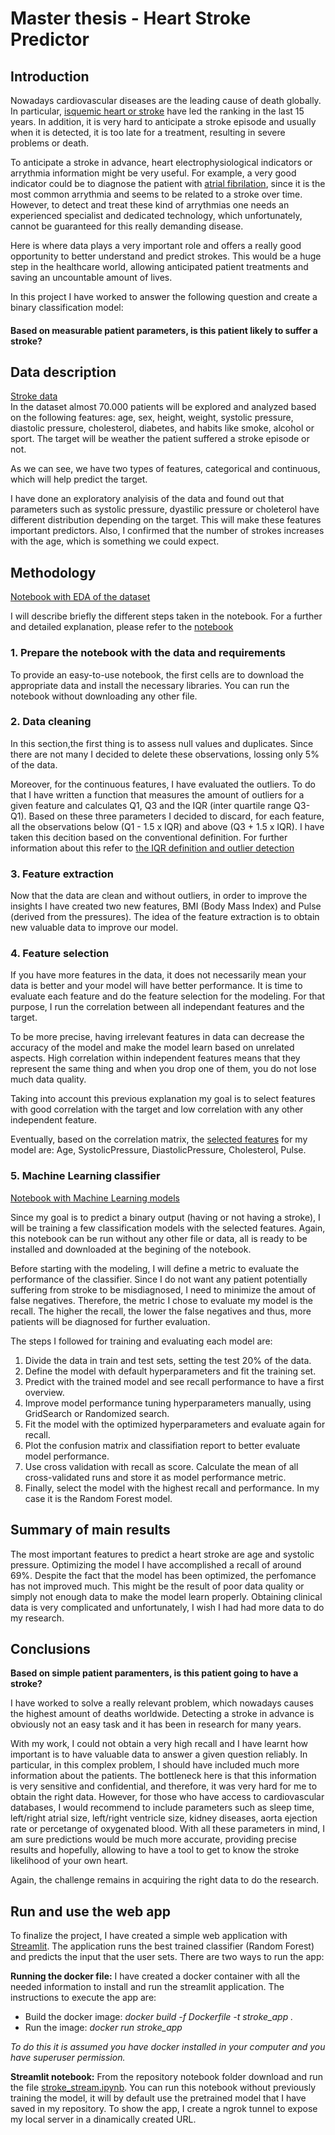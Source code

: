 # Master thesis - Heart Stroke Predictor

## Introduction

Nowadays cardiovascular diseases are the leading cause of death globally. In particular, [isquemic heart or stroke](https://ourworldindata.org/causes-of-death#what-do-people-die-from) have led the ranking in the last 15 years. In addition, it is very hard to anticipate a stroke episode and usually when it is detected, it is too late for a treatment, resulting in severe problems or death.

To anticipate a stroke in advance, heart electrophysiological indicators or arrythmia information might be very useful. For example, a very good indicator could be to diagnose the patient with [atrial fibrilation](https://www.cdc.gov/heartdisease/atrial_fibrillation.htm), since it is the most common arrythmia and seems to be related to a stroke over time. However, to detect and treat these kind of arrythmias one needs an experienced specialist and dedicated technology, which unfortunately, cannot be guaranteed for this really demanding disease. 

Here is where data plays a very important role and offers a really good opportunity to better understand and predict strokes. This would be a huge step in the healthcare world, allowing anticipated patient treatments and saving an uncountable amount of lives.

In this project I have worked to answer the following question and create a binary classification model: 

#### Based on measurable patient parameters, is this patient likely to suffer a stroke?

## Data description

[Stroke data](https://www.kaggle.com/sulianova/cardiovascular-disease-dataset)</br>
In the dataset almost 70.000 patients will be explored and analyzed based on the following features: age, sex,	height, weight, systolic pressure, diastolic pressure, cholesterol, diabetes, and habits like smoke, alcohol or sport. The target will be weather the patient suffered a stroke episode or not.

As we can see, we have two types of features, categorical and continuous, which will help predict the target.

I have done an exploratory analyisis of the data and found out that parameters such as systolic pressure, dyastilic pressure or choleterol have different distribution depending on the target. This will make these features important predictors. Also, I confirmed that the number of strokes increases with the age, which is something we could expect.

## Methodology

[Notebook with EDA of the dataset](https://github.com/carcrupe/TFM/blob/master/notebooks_models/stroke_exploring_data.ipynb)</br>

I will describe briefly the different steps taken in the notebook. For a further and detailed explanation, please refer to the [notebook](https://github.com/carcrupe/TFM/blob/master/notebooks_models/stroke_exploring_data.ipynb)</br>

### 1. Prepare the notebook with the data and requirements

To provide an easy-to-use notebook, the first cells are to download the appropriate data and install the necessary libraries. You can run the notebook without downloading any other file.

### 2. Data cleaning 

In this section,the first thing is to assess null values and duplicates. Since there are not many I decided to delete these observations, lossing only 5% of the data. 

Moreover, for the continuous features, I have evaluated the outliers. To do that I have written a function that measures the amount of outliers for a given feature and calculates Q1, Q3 and the IQR (inter quartile range Q3-Q1). Based on these three parameters I decided to discard, for each feature, all the observations below (Q1 - 1.5 x IQR) and above (Q3 + 1.5 x IQR). I have taken this decition based on the conventional definition. For further information about this refer to [the IQR definition and outlier detection](https://en.wikipedia.org/wiki/Interquartile_range)

### 3. Feature extraction

Now that the data are clean and without outliers, in order to improve the insights I have created two new features, BMI (Body Mass Index) and Pulse (derived from the pressures). The idea of the feature extraction is to obtain new valuable data to improve our model.

### 4. Feature selection

If you have more features in the data, it does not necessarily mean your data is better and your model will have better performance. It is time to evaluate each feature and do the feature selection for the modeling. For that purpose, I run the correlation between all independant features and the target. 

To be more precise, having irrelevant features in data can decrease the accuracy of the model and make the model learn based on unrelated aspects. High correlation within independent features means that they represent the same thing and when you drop one of them, you do not lose much data quality.

Taking into account this previous explanation my goal is to select features with good correlation with the target and low correlation with any other independent feature.

Eventually, based on the correlation matrix, the [selected features](https://github.com/carcrupe/TFM/blob/master/data/stroke_data_for_modeling.csv) for my model are: Age, SystolicPressure, DiastolicPressure, Cholesterol, Pulse.

### 5. Machine Learning classifier

[Notebook with Machine Learning models](https://github.com/carcrupe/TFM/blob/master/notebooks_models/stroke_predictor_models.ipynb)</br>

Since my goal is to predict a binary output (having or not having a stroke), I will be training a few classification models with the selected features. Again, this notebook can be run without any other file or data, all is ready to be installed and downloaded at the begining of the notebook.

Before starting with the modeling, I will define a metric to evaluate the performance of the classifier. Since I do not want any patient potentially suffering from stroke to be misdiagnosed, I need to minimize the amout of false negatives. Therefore, the metric I chose to evaluate my model is the recall. The higher the recall, the lower the false negatives and thus, more patients will be diagnosed for further evaluation.

The steps I followed for training and evaluating each model are: 

1. Divide the data in train and test sets, setting the test 20% of the data.
2. Define the model with default hyperparameters and fit the training set.
3. Predict with the trained model and see recall performance to have a first overview.
4. Improve model performance tuning hyperparameters manually, using GridSearch or Randomized search.
5. Fit the model with the optimized hyperparameters and evaluate again for recall.
6. Plot the confusion matrix and classifiation report to better evaluate model performance.
7. Use cross validation with recall as score. Calculate the mean of all cross-validated runs and store it as model performance metric.
8. Finally, select the model with the highest recall and performance. In my case it is the Random Forest model.

## Summary of main results

The most important features to predict a heart stroke are age and systolic pressure. Optimizing the model I have accomplished a recall of around 69%. Despite the fact that the model has been optimized, the perfomance has not improved much. This might be the result of poor data quality or simply not enough data to make the model learn properly. Obtaining clinical data is very complicated and unfortunately, I wish I had had more data to do my research.

## Conclusions

**Based on simple patient paramenters, is this patient going to have a stroke?**

I have worked to solve a really relevant problem, which nowadays causes the highest amount of deaths worldwide. Detecting a stroke in advance is obviously not an easy task and it has been in research for many years. 

With my work, I could not obtain a very high recall and I have learnt how important is to have valuable data to answer a given question reliably. In particular, in this complex problem, I should have included much more information about the patients. The bottleneck here is that this information is very sensitive and confidential, and therefore, it was very hard for me to obtain the right data. 
However, for those who have access to cardiovascular databases, I would recommend to include parameters such as sleep time, left/right atrial size, left/right ventricle size, kidney diseases, aorta ejection rate or percetange of oxygenated blood.  With all these parameters in mind, I am sure predictions would be much more accurate, providing precise results and hopefully, allowing to have a tool to get to know the stroke likelihood of your own heart.

Again, the challenge remains in acquiring the right data to do the research.

## Run and use the web app

To finalize the project, I have created a simple web application with [Streamlit](https://www.streamlit.io/). The application runs the best trained classifier (Random Forest) and predicts the input that the user sets. There are two ways to run the app:

**Running the docker file:** I have created a docker container with all the needed information to install and run the streamlit application. The instructions to execute the app are:

- Build the docker image: *docker build -f Dockerfile -t stroke_app .*
- Run the image: *docker run stroke_app*

*To do this it is assumed you have docker installed in your computer and you have superuser permission.*

**Streamlit notebook:** From the repository notebook folder download and run the file [stroke_stream.ipynb](https://github.com/carcrupe/TFM/blob/master/notebooks_models/stroke_stream.ipynb). You can run this notebook without previously training the model, it will by default use the pretrained model that I have saved in my repository. To show the app, I create a ngrok tunnel to expose my local server in a dinamically created URL.


